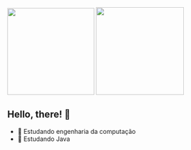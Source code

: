 <div>
  <img height="198em" src="https://github-readme-stats.vercel.app/api?username=Meichl&theme=dark">
  <img height="200em" src="https://github-readme-stats.vercel.app/api/top-langs/?username=Meichl&theme=dark">
</div>
          
## Hello, there! 👋


- 🔭 Estudando engenharia da computação
- 🌱 Estudando Java
